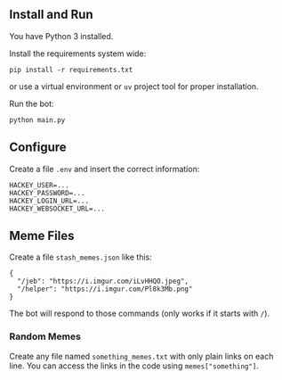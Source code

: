 ## Install and Run

You have Python 3 installed.

Install the requirements system wide:

```
pip install -r requirements.txt
```

or use a virtual environment or `uv` project tool for proper installation.

Run the bot:

```
python main.py
```

## Configure

Create a file `.env` and insert the correct information:

```
HACKEY_USER=...
HACKEY_PASSWORD=...
HACKEY_LOGIN_URL=...
HACKEY_WEBSOCKET_URL=...
```

## Meme Files

Create a file `stash_memes.json` like this:

```
{
  "/jeb": "https://i.imgur.com/iLvHHQO.jpeg",
  "/helper": "https://i.imgur.com/Pl8k3Mb.png"
}
```

The bot will respond to those commands (only works if it starts with `/`).

### Random Memes

Create any file named `something_memes.txt` with only plain links on each line.  You can access the links in the code using `memes["something"]`.
